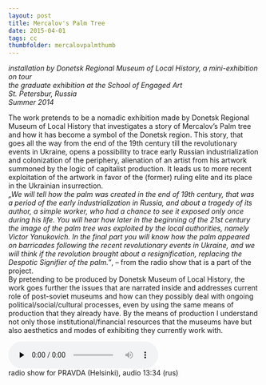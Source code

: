 ```yaml
---
layout: post
title: Mercalov's Palm Tree
date: 2015-04-01
tags: cc
thumbfolder: mercalovpalmthumb
---
```

*installation by Donetsk Regional Museum of Local History, a mini-exhibition on tour  
the graduate exhibition at the School of Engaged Art  
St. Petersbur, Russia  
Summer 2014*

The work pretends to be a nomadic exhibition made by Donetsk Regional Museum of Local History that investigates a story of Mercalov’s Palm tree and how it has become a symbol of the Donetsk region. This story, that goes all the way from the end of the 19th century till the revolutionary events in Ukraine, opens a possibility to trace early Russian industrialization and colonization of the periphery, alienation of an artist from his artwork summoned by the logic of capitalist production. It leads us to more recent exploitation of the artwork in favor of the (former) ruling elite and its place in the Ukrainian insurrection.   
*„We will tell how the palm was created in the end of 19th century, that was a period of the early industrialization in Russia, and about a tragedy of its author, a simple worker, who had a chance to see it exposed only once during his life. You will hear how later in the beginning of the 21st century the image of the palm tree was exploited by the local authorities, namely Victor Yanukovich. In the final part you will know how the palm appeared on barricades following the recent revolutionary events in Ukraine, and we will think if the revolution brought about a resignification, replacing the Despotic Signifier of the palm.”*, – from the radio show that is a part of the project.   
By pretending to be produced by Donetsk Museum of Local History, the work goes further the issues that are narrated inside and addresses current role of post-soviet museums and how can they possibly deal with ongoing political/social/cultural processes, even by using the same means of production that they already have. By the means of production I understand not only those institutional/financial resources that the museums have but also aesthetics and modes of exhibiting they currently work with.

<audio class="audio" src="/images/mercalovpalm/mercalov_background_196.mp3" preload="none" controls></audio>    
radio show for PRAVDA (Helsinki), audio 13:34 (rus)